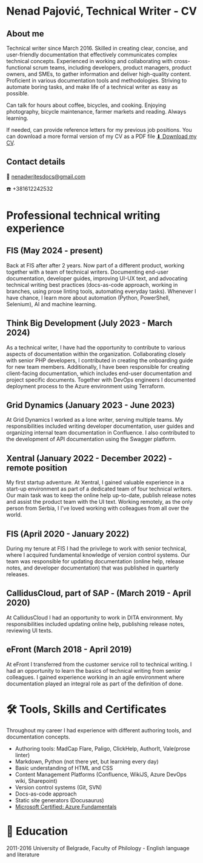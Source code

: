 # Nenad Pajović, Technical Writer - CV

## About me

Technical writer since March 2016. Skilled in creating clear, concise, and user-friendly documentation that effectively communicates complex technical concepts. Experienced in working and collaborating with cross-functional scrum teams, including developers, product managers, product owners, and SMEs, to gather information and deliver high-quality content. Proficient in various documentation tools and methodologies. Striving to automate boring tasks, and make life of a technical writer as easy as possible.

Can talk for hours about coffee, bicycles, and cooking. Enjoying photography, bicycle maintenance, farmer markets and reading. Always learning.

If needed, can provide reference letters for my previous job positions. You can  download a more formal version of my CV as a PDF file [⬇ Download my CV](/NenadPajovicCV.pdf).

## Contact details
:email: nenadwritesdocs@gmail.com

:phone: +381612242532

# Professional technical writing experience

## FIS (May 2024 - present)

Back at FIS after after 2 years. Now part of a different product, working together with a team of technical writers. Documenting end-user documentation, developer guides, improving UI-UX text, and advocating technical writing best practices (docs-as-code approach, working in branches, using prose linting tools, automating everyday tasks). Whenever I have chance, I learn more about automation (Python, PowerShell, Selenium), AI and machine learning.

## Think Big Development (July 2023 - March 2024)

As a technical writer, I have had the opportunity to contribute to various aspects of documentation within the organization. Collaborating closely with senior PHP developers, I contributed in creating the onboarding guide for new team members. Additionally, I have been responsible for creating client-facing documentation, which includes end-user documentation and project specific documents. Together with DevOps engineers I documented deployment process to the Azure environment using Terraform.

## Grid Dynamics (January 2023 - June 2023)

At Grid Dynamics I worked as a lone writer, serving multiple teams. My responsibilities included writing developer documentation, user guides and organizing internal team documentation in Confluence. I also  contributed to the development of API documentation using the Swagger platform.

## Xentral (January 2022 - December 2022) - remote position

My first startup adventure. At Xentral, I gained valuable experience in a start-up environment as part of a dedicated team of four technical writers. Our main task was to keep the online help up-to-date, publish release notes and assist the product team with the UI text. Working remotely, as the only person from Serbia, I I’ve loved working with colleagues from all over the world.

## FIS (April 2020 - January 2022)

During my tenure at FIS I had the privilege to work with senior technical, where I acquired fundamental knowledge of version control systems. Our team was responsible for updating documentation (online help, release notes, and developer documentation) that was published in quarterly releases.

## CallidusCloud, part of SAP - (March 2019 - April 2020)

At CallidusCloud I had an opportunity to work in DITA environment. My responsibilities included updating online help, publishing release notes, reviewing UI texts.

## eFront (March 2018 - April 2019)

At eFront I transferred from the customer service roll to technical writing. I had an opportunity to learn the basics of technical writing from senior colleagues. I gained experience working in an agile environment where documentation played an integral role as part of the definition of done.

# 🛠️ Tools, Skills and Certificates

Throughout my career I had experience with different authoring tools, and documentation concepts.

- Authoring tools: MadCap Flare, Paligo, ClickHelp, AuthorIt, Vale(prose linter)
- Markdown, Python (not there yet, but learning every day)
- Basic understanding of HTML and CSS
- Content Management Platforms (Confluence, WikiJS, Azure DevOps wiki, Sharepoint)
- Version control systems (Git, SVN)
- Docs-as-code approach
- Static site generators (Docusaurus)
- [Microsoft Certified: Azure Fundamentals](https://learn.microsoft.com/en-us/users/nenadp-6726/credentials/b60b688915942a3a?ref=https%3A%2F%2Fwww.linkedin.com%2F)  

# 🏫 Education

2011-2016 University of Belgrade, Faculty of Philology - English language and literature